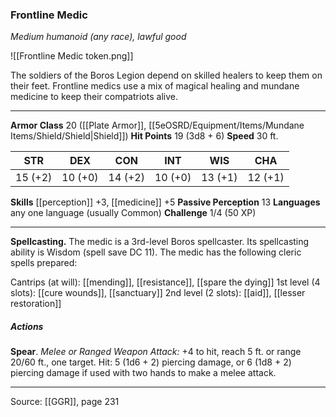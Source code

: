 ### Frontline Medic
_Medium humanoid (any race), lawful good_

![[Frontline Medic token.png]]

The soldiers of the Boros Legion depend on skilled healers to keep them on their feet. Frontline medics use a mix of magical healing and mundane medicine to keep their compatriots alive.






---

**Armor Class** 20 ([[Plate Armor]], [[5eOSRD/Equipment/Items/Mundane Items/Shield/Shield|Shield]])
**Hit Points** 19 (3d8 + 6)
**Speed** 30 ft.

| STR     | DEX     | CON     | INT     | WIS     | CHA     |
|---------|---------|---------|---------|---------|---------|
| 15 (+2) | 10 (+0) | 14 (+2) | 10 (+0) | 13 (+1) | 12 (+1) |

**Skills** [[perception]] +3, [[medicine]] +5
**Passive Perception** 13
**Languages** any one language (usually Common)
**Challenge** 1/4 (50 XP)

---

**Spellcasting.** The medic is a 3rd-level Boros spellcaster. Its spellcasting ability is Wisdom (spell save DC 11). The medic has the following cleric spells prepared:

Cantrips (at will): [[mending]], [[resistance]], [[spare the dying]]
1st level (4 slots): [[cure wounds]], [[sanctuary]]
2nd level (2 slots): [[aid]], [[lesser restoration]]

##### Actions
**Spear**. _Melee or Ranged Weapon Attack:_ +4 to hit, reach 5 ft. or range 20/60 ft., one target. Hit: 5 (1d6 + 2) piercing damage, or 6 (1d8 + 2) piercing damage if used with two hands to make a melee attack.


---

Source: [[GGR]], page 231